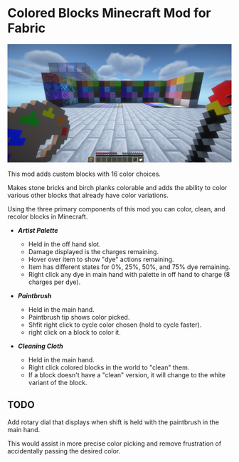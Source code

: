 # Colored Blocks Minecraft Mod for Fabric

![0.0.2 screenshot](/showcase/0.0.2_blocks_preview.jpg)

This mod adds custom blocks with 16 color choices.

Makes stone bricks and birch planks colorable and adds the ability to color various other blocks that already have color variations.

Using the three primary components of this mod you can color, clean, and recolor blocks in Minecraft.

- ***Artist Palette***
  - Held in the off hand slot.
  - Damage displayed is the charges remaining.
  - Hover over item to show "dye" actions remaining.
  - Item has different states for 0%, 25%, 50%, and 75% dye remaining.
  - Right click any dye in main hand with palette in off hand to charge (8 charges per dye).

- ***Paintbrush***
  - Held in the main hand.
  - Paintbrush tip shows color picked.
  - Shfit right click to cycle color chosen (hold to cycle faster).
  - right click on a block to color it.

- ***Cleaning Cloth***
  - Held in the main hand.
  - Right click colored blocks in the world to "clean" them.
  - If a block doesn't have a "clean" version, it will change to the white variant of the block.
  
 ## TODO
 
 Add rotary dial that displays when shift is held with the paintbrush in the main hand.
 
 This would assist in more precise color picking and remove frustration of accidentally passing the desired color.
